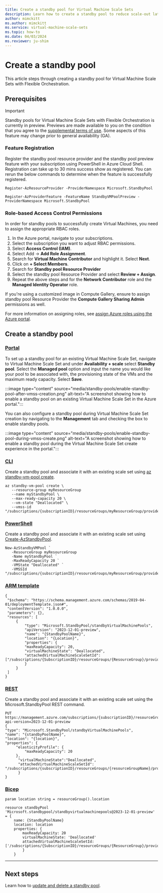 ```yaml
---
title: Create a standby pool for Virtual Machine Scale Sets
description: Learn how to create a standby pool to reduce scale-out latency with Virtual Machine Scale Sets.
author: mimckitt
ms.author: mimckitt
ms.service: virtual-machine-scale-sets
ms.topic: how-to
ms.date: 04/03/2024
ms.reviewer: ju-shim
---
```



# Create a standby pool
This article steps through creating a standby pool for Virtual Machine Scale Sets with Flexible Orchestration.

## Prerequisites

> [!IMPORTANT]
> Standby pools for Virtual Machine Scale Sets with Flexible Orchestration is currently in preview. Previews are made available to you on the condition that you agree to the [supplemental terms of use](https://azure.microsoft.com/support/legal/preview-supplemental-terms/). Some aspects of this feature may change prior to general availability (GA). 


### Feature Registration 
Register the standby pool resource provider and the standby pool preview feature with your subscription using PowerShell in Azure Cloud Shell. Registration can take up to 30 mins success show as registered. You can rerun the below commands to determine when the feature is successfully registered. 

```azurepowershell-interactive
Register-AzResourceProvider -ProviderNamespace Microsoft.StandbyPool

Register-AzProviderFeature -FeatureName StandbyVMPoolPreview -ProviderNamespace Microsoft.StandbyPool
```

### Role-based Access Control Permissions
In order for standby pools to successfully create Virtual Machines, you need to assign the appropriate RBAC roles. 
1) In the Azure portal, navigate to your subscriptions. 
2) Select the subscription you want to adjust RBAC permissions. 
3) Select **Access Control (IAM)**.
4) Select Add -> **Add Role Assignment**.
5) Search for **Virtual Machine Contributor** and highlight it. Select **Next**. 
6) Click on **+ Select Members**.
7) Search for **Standby pool Resource Provider** 
8) Select the standby pool Resource Provider and select **Review + Assign**.
9) Repeat the above steps and for the **Network Contributor** role and the **Managed Identity Operator** role.  

If you're using a customized image in Compute Gallery, ensure to assign standby pool Resource Provider the **Compute Gallery Sharing Admin** permissions as well.

For more information on assigning roles, see [assign Azure roles using the Azure portal](../role-based-access-control/role-assignments-portal.md).

## Create a standby pool

### [Portal](#tab/portal)

To set up a standby pool for an existing Virtual Machine Scale Set, navigate to Virtual Machine Scale Set and under **Availability + scale** select **Standby pool**. Select the **Managed pool** option and input the name you would like your pool to be associated with, the provisioning state of the VMs and the maximum ready capacity. Select **Save**. 

:::image type="content" source="media/standby-pools/enable-standby-pool-after-vmss-creation.png" alt-text="A screenshot showing how to enable a standby pool on an existing Virtual Machine Scale Set in the Azure portal.":::

You can also configure a standby pool during Virtual Machine Scale Set creation by navigating to the **Management** tab and checking the box to enable standby pools. 

:::image type="content" source="media/standby-pools/enable-standby-pool-during-vmss-create.png" alt-text="A screenshot showing how to enable a standby pool during the Virtual Machine Scale Set create experience in the portal.":::


### [CLI](#tab/cli)
Create a standby pool and associate it with an existing scale set using [az standby-vm-pool create](/cli/azure/standby-pool).

```azurecli-interactive
az standby-vm-pool create \
   --resource-group myResourceGroup 
   --name myStandbyPool \
   --max-ready-capacity 20 \
   --vm-state "Deallocated" \
   --vmss-id "/subscriptions/{subscriptionID}/resourceGroups/myResourceGroup/providers/Microsoft.Compute/virtualMachineScaleSets/myScaleSet"
```
### [PowerShell](#tab/powershell)
Create a standby pool and associate it with an existing scale set using [Create-AzStandbyPool](/cli/azure/standby-pool).

```azurepowershell-interactive
New-AzStandbyVMPool `
   -ResourceGroup myResourceGroup 
   -Name myStandbyPool `
   -MaxReadyCapacity 20 `
   -VMState "Deallocated" `
   -VMSSId "/subscriptions/{subscriptionID}/resourceGroups/myResourceGroup/providers/Microsoft.Compute/virtualMachineScaleSets/myScaleSet"
```

### [ARM template](#tab/template)

```ARM
{
 "$schema": "https://schema.management.azure.com/schemas/2019-04-01/deploymentTemplate.json#",
 "contentVersion": "1.0.0.0",
 "parameters": {},
 "resources": [
     {
         "type": "Microsoft.StandbyPool/standbyVirtualMachinePools",
         "apiVersion": "2023-12-01-preview",
         "name": "{StandbyPoolName}",
         "location": "{Location}",
         "properties": {
         "maxReadyCapacity": 20,
         "virtualMachineState": "Deallocated",
         "attachedVirtualMachineScaleSetId": ["/subscriptions/{SubscriptionID}/resourceGroups/{ResourceGroup}/providers/Microsoft.Compute/virtualMachineScaleSets/{ScaleSetName}"]
         }
     }
 ]
}

```

### [REST](#tab/rest)
Create a standby pool and associate it with an existing scale set using the Microsoft.StandbyPool REST command.
```HTTP
PUT https://management.azure.com/subscriptions/{subscriptionID}/resourceGroups/{resourceGroupName}/providers/Microsoft.StandbyPool/standbyVirtualMachinePools/{standbyPoolName}?api-version=2023-12-01-preview
{
"type": "Microsoft.StandbyPool/standbyVirtualMachinePools",
"name": "{standbyPoolName}",
"location": "{location}",
"properties": {
	 "elasticityProfile": {
		 "maxReadyCapacity": 20
	 },
	  "virtualMachineState":"Deallocated",
	  "attachedVirtualMachineScaleSetId": "/subscriptions/{subscriptionID}/resourceGroups/{resourceGroupName}/providers/Microsoft.Compute/virtualMachineScaleSets/{scaleSetName}"
	  }
}
```

### [Bicep](#tab/bicep)
```bicep
param location string = resourceGroup().location

resource standbyPool 'Microsoft.standbypool/standbyvirtualmachinepools@2023-12-01-preview' = {
    name: {StandbyPoolName}
    location: location
    properties: {
        maxReadyCapacity: 20
        virtualMachineState: 'Deallocated'
        attachedVirtualMachineScaleSetId: ['/subscriptions/{SubscriptionID}/resourceGroups/{ResourceGroup}/providers/Microsoft.Compute/virtualMachineScaleSets/{ScaleSetName}]
        }
    } 
```


---

## Next steps

Learn how to [update and delete a standby pool](standby-pools-update-delete.md).

